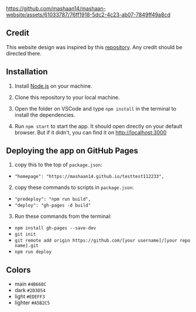 https://github.com/mashaan14/mashaan-website/assets/61033787/76ff1918-5dc2-4c23-ab07-7849ff49a8cd


## Credit
This website design was inspired by this [repository](https://github.com/soumyajit4419/Portfolio). Any credit should be directed there.


## Installation

1. Install [Node.js](https://nodejs.org/en) on your machine.

1. Clone this repository to your local machine.

2. Open the folder on VSCode and type `npm install` in the terminal to install the dependencies.

3. Run `npm start` to start the app. It should open directly on your default browser. But if it didn't, you can find it on [http://localhost:3000](http://localhost:3000)


## Deploying the app on GitHub Pages

1. copy this to the top of `package.json`:
  - `"homepage": "https://mashaan14.github.io/testtest112233",`

2. copy these commands to scripts in `package.json`:
  - `"predeploy": "npm run build",`
  - `"deploy": "gh-pages -d build"`

3. Run these commands from the terminal:
  - `npm install gh-pages --save-dev`
  - `git init`
  - `git remote add origin https://github.com/[your username]/[your repo name].git`
  - `npm run deploy`

## Colors
- main    `#4B668C`
- dark    `#2D3D54`
- light   `#EDEFF3`
- lighter `#A5B2C5`  
